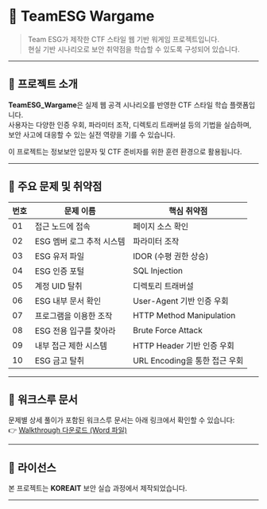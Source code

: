 # 🧠 TeamESG Wargame

> Team ESG가 제작한 CTF 스타일 웹 기반 워게임 프로젝트입니다.  
> 현실 기반 시나리오로 보안 취약점을 학습할 수 있도록 구성되어 있습니다.

---

## 🎯 프로젝트 소개

**TeamESG_Wargame**은 실제 웹 공격 시나리오를 반영한 CTF 스타일 학습 플랫폼입니다.  
사용자는 다양한 인증 우회, 파라미터 조작, 디렉토리 트래버설 등의 기법을 실습하며,  
보안 사고에 대응할 수 있는 실전 역량을 기를 수 있습니다.

이 프로젝트는 정보보안 입문자 및 CTF 준비자를 위한 훈련 환경으로 활용됩니다.

---

## 🧰 주요 문제 및 취약점

| 번호 | 문제 이름                              | 핵심 취약점                          |
|------|----------------------------------------|--------------------------------------|
| 01   | 접근 노드에 접속                        | 페이지 소스 확인                     |
| 02   | ESG 멤버 로그 추적 시스템               | 파라미터 조작                        |
| 03   | ESG 유저 파일                           | IDOR (수평 권한 상승)                |
| 04   | ESG 인증 포털                           | SQL Injection                        |
| 05   | 계정 UID 탈취                          | 디렉토리 트래버설                    |
| 06   | ESG 내부 문서 확인                     | User-Agent 기반 인증 우회           |
| 07   | 프로그램을 이용한 조작                  | HTTP Method Manipulation            |
| 08   | ESG 전용 입구를 찾아라                  | Brute Force Attack                  |
| 09   | 내부 접근 제한 시스템                   | HTTP Header 기반 인증 우회          |
| 10   | ESG 금고 탈취                          | URL Encoding을 통한 접근 우회       |

---

## 📝 워크스루 문서

문제별 상세 풀이가 포함된 워크스루 문서는 아래 링크에서 확인할 수 있습니다:  
👉 [Walkthrough 다운로드 (Word 파일)](https://github.com/your-repo/TeamESG_Wargame/blob/main/TeamESG_Walkthrough.docx)

---

## 📄 라이선스

본 프로젝트는 **KOREAIT** 보안 실습 과정에서 제작되었습니다.

---
